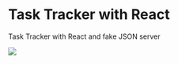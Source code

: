 # Task Tracker with React

Task Tracker with React and fake JSON server

<img src="https://imgur.com/a/FpRPYRS">
